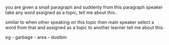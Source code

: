 you are given a small paragraph and suddenly from this paragraph speaker take any word assigned as a topic, tell me about this..

similar to when other speaking on this topic then main speaker select a word from that and assigned as a topic to another learner tell me about this.

eg - garbage - area - dustbin
